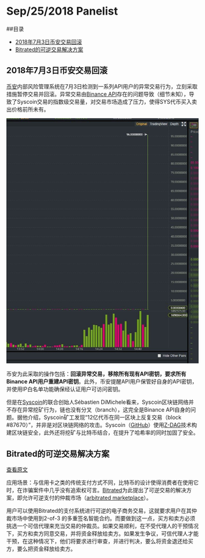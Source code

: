 # Sep/25/2018 Panelist

##目录

* [2018年7月3日币安交易回滚](#1)
* [Bitrated的可逆交易解决方案](#2)

<h2 id="1">2018年7月3日币安交易回滚</h2>

[币安](https://www.binance.com/en)内部风险管理系统在7月3日检测到一系列API用户的异常交易行为，立刻采取措施暂停交易并回滚。异常交易由[Binance API](https://github.com/binance-exchange)存在的问题导致（细节未知），导致了Syscoin交易的指数级交易量，对交易市场造成了压力，使得SYS代币买入卖出价格前所未有。

![](https://raw.githubusercontent.com/RaysKai/BlockChain/master/Panelist/binance.jpg)

币安为此采取的操作包括：**回滚异常交易，移除所有现有API密钥，要求所有Binance API用户重建API密钥**。此外，币安提醒API用户保管好自身的API密钥，并使用IP白名单功能确保经认证用户可访问密钥。

但是在[Syscoin](https://www.syscoin.org/)的联合创始人Sébastien DiMichele看来，Syscoin区块链网络并不存在异常挖矿行为，链也没有分叉（branch），这完全是Binance API自身的问题。据他介绍，Syscoin矿工发现“12亿代币在同一区块上反复交易（block #87670）”，并非是对区块链网络的攻击。Syscoin（[GitHub](https://github.com/syscoin)）使用[Z-DAG](https://www.reddit.com/r/SysCoin/comments/7q7or2/300_tps_instant_transaction_ability/)技术构建区块链安全，此外还将挖矿与比特币结合，在提升了哈希率的同时加固了安全。

<h2 id="2">Bitrated的可逆交易解决方案</h2>

[查看原文](https://www.coindesk.com/how-bitrated-is-aiming-to-put-trust-back-in-bitcoin/)

应用场景：与信用卡之类的传统支付方式不同，比特币的设计使得消费者在使用它时，在诈骗案件中几乎没有追索权可言。[Bitrated](https://github.com/shesek/bitrated)为此提出了可逆交易的解决方案，即允许可逆支付的仲裁市场（[arbitrated marketplace](https://www.bitrated.com/)）。

用户可以使用Bitrated的支付系统进行可逆的电子商务交易，这就要求用户在其仲裁市场中使用到2-of-3 的多重签名智能合约。而要做到这一点，买方和卖方必须挑选一个可信代理来充当交易的仲裁员。如果交易顺利，在不受代理人的干预情况下，买方和卖方同意交易，并将资金释放给卖方。如果发生争议，可信代理人才能干预，在这种情况下，他们将要求进行审查，并进行判决，要么将资金退还给买方，要么把资金释放给卖方。



